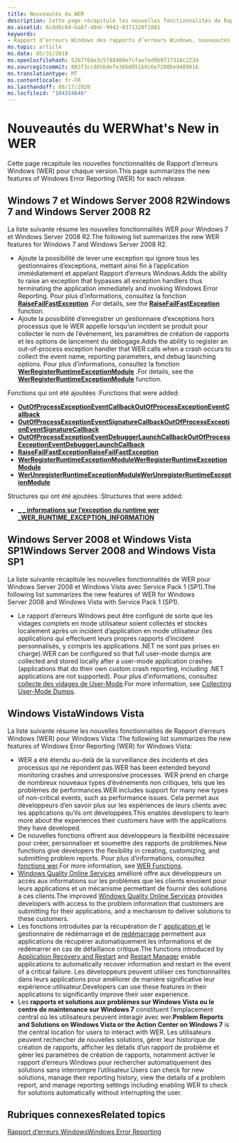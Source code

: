 ```yaml
---
title: Nouveautés du WER
description: Cette page récapitule les nouvelles fonctionnalités de Rapport d’erreurs Windows (WER) pour chaque version.
ms.assetid: 6cdd6c64-ba67-40dc-9942-0371320f1881
keywords:
- Rapport d’erreurs Windows des rapports d’erreurs Windows, nouveautés
ms.topic: article
ms.date: 05/31/2018
ms.openlocfilehash: 526776de3c5f88400e7cfae7ed9b9717318c223d
ms.sourcegitcommit: 803f3ccd65bdefe36bd851b9c6e7280be9489016
ms.translationtype: MT
ms.contentlocale: fr-FR
ms.lasthandoff: 08/17/2020
ms.locfileid: "104314646"
---
```

# <a name="whats-new-in-wer"></a><span data-ttu-id="ee9fb-104">Nouveautés du WER</span><span class="sxs-lookup"><span data-stu-id="ee9fb-104">What's New in WER</span></span>

<span data-ttu-id="ee9fb-105">Cette page récapitule les nouvelles fonctionnalités de Rapport d’erreurs Windows (WER) pour chaque version.</span><span class="sxs-lookup"><span data-stu-id="ee9fb-105">This page summarizes the new features of Windows Error Reporting (WER) for each release.</span></span>

## <a name="windows-7-and-windows-server-2008-r2"></a><span data-ttu-id="ee9fb-106">Windows 7 et Windows Server 2008 R2</span><span class="sxs-lookup"><span data-stu-id="ee9fb-106">Windows 7 and Windows Server 2008 R2</span></span>

<span data-ttu-id="ee9fb-107">La liste suivante résume les nouvelles fonctionnalités WER pour Windows 7 et Windows Server 2008 R2.</span><span class="sxs-lookup"><span data-stu-id="ee9fb-107">The following list summarizes the new WER features for Windows 7 and Windows Server 2008 R2.</span></span>

-   <span data-ttu-id="ee9fb-108">Ajoute la possibilité de lever une exception qui ignore tous les gestionnaires d’exceptions, mettant ainsi fin à l’application immédiatement et appelant Rapport d’erreurs Windows.</span><span class="sxs-lookup"><span data-stu-id="ee9fb-108">Adds the ability to raise an exception that bypasses all exception handlers thus terminating the application immediately and invoking Windows Error Reporting.</span></span> <span data-ttu-id="ee9fb-109">Pour plus d’informations, consultez la fonction [**RaiseFailFastException**](/previous-versions/dd408166(v=vs.85)) .</span><span class="sxs-lookup"><span data-stu-id="ee9fb-109">For details, see the [**RaiseFailFastException**](/previous-versions/dd408166(v=vs.85)) function.</span></span>
-   <span data-ttu-id="ee9fb-110">Ajoute la possibilité d’enregistrer un gestionnaire d’exceptions hors processus que le WER appelle lorsqu’un incident se produit pour collecter le nom de l’événement, les paramètres de création de rapports et les options de lancement du débogage.</span><span class="sxs-lookup"><span data-stu-id="ee9fb-110">Adds the ability to register an out-of-process exception handler that WER calls when a crash occurs to collect the event name, reporting parameters, and debug launching options.</span></span> <span data-ttu-id="ee9fb-111">Pour plus d’informations, consultez la fonction [**WerRegisterRuntimeExceptionModule**](/windows/desktop/api/Werapi/nf-werapi-werregisterruntimeexceptionmodule) .</span><span class="sxs-lookup"><span data-stu-id="ee9fb-111">For details, see the [**WerRegisterRuntimeExceptionModule**](/windows/desktop/api/Werapi/nf-werapi-werregisterruntimeexceptionmodule) function.</span></span>

<span data-ttu-id="ee9fb-112">Fonctions qui ont été ajoutées :</span><span class="sxs-lookup"><span data-stu-id="ee9fb-112">Functions that were added:</span></span>

-   [<span data-ttu-id="ee9fb-113">**OutOfProcessExceptionEventCallback**</span><span class="sxs-lookup"><span data-stu-id="ee9fb-113">**OutOfProcessExceptionEventCallback**</span></span>](/windows/desktop/api/Werapi/nc-werapi-pfn_wer_runtime_exception_event)
-   [<span data-ttu-id="ee9fb-114">**OutOfProcessExceptionEventSignatureCallback**</span><span class="sxs-lookup"><span data-stu-id="ee9fb-114">**OutOfProcessExceptionEventSignatureCallback**</span></span>](/windows/desktop/api/Werapi/nc-werapi-pfn_wer_runtime_exception_event_signature)
-   [<span data-ttu-id="ee9fb-115">**OutOfProcessExceptionEventDebuggerLaunchCallback**</span><span class="sxs-lookup"><span data-stu-id="ee9fb-115">**OutOfProcessExceptionEventDebuggerLaunchCallback**</span></span>](/windows/desktop/api/Werapi/nc-werapi-pfn_wer_runtime_exception_debugger_launch)
-   <span data-ttu-id="ee9fb-116">[**RaiseFailFastException**](/previous-versions/dd408166(v=vs.85))</span><span class="sxs-lookup"><span data-stu-id="ee9fb-116">[**RaiseFailFastException**](/previous-versions/dd408166(v=vs.85))</span></span>
-   [<span data-ttu-id="ee9fb-117">**WerRegisterRuntimeExceptionModule**</span><span class="sxs-lookup"><span data-stu-id="ee9fb-117">**WerRegisterRuntimeExceptionModule**</span></span>](/windows/desktop/api/Werapi/nf-werapi-werregisterruntimeexceptionmodule)
-   [<span data-ttu-id="ee9fb-118">**WerUnregisterRuntimeExceptionModule**</span><span class="sxs-lookup"><span data-stu-id="ee9fb-118">**WerUnregisterRuntimeExceptionModule**</span></span>](/windows/desktop/api/Werapi/nf-werapi-werunregisterruntimeexceptionmodule)

<span data-ttu-id="ee9fb-119">Structures qui ont été ajoutées :</span><span class="sxs-lookup"><span data-stu-id="ee9fb-119">Structures that were added:</span></span>

-   [<span data-ttu-id="ee9fb-120">**\_ \_ informations sur l’exception du runtime wer \_**</span><span class="sxs-lookup"><span data-stu-id="ee9fb-120">**WER\_RUNTIME\_EXCEPTION\_INFORMATION**</span></span>](/windows/desktop/api/Werapi/ns-werapi-wer_runtime_exception_information)

## <a name="windows-server-2008-and-windows-vista-sp1"></a><span data-ttu-id="ee9fb-121">Windows Server 2008 et Windows Vista SP1</span><span class="sxs-lookup"><span data-stu-id="ee9fb-121">Windows Server 2008 and Windows Vista SP1</span></span>

<span data-ttu-id="ee9fb-122">La liste suivante récapitule les nouvelles fonctionnalités de WER pour Windows Server 2008 et Windows Vista avec Service Pack 1 (SP1).</span><span class="sxs-lookup"><span data-stu-id="ee9fb-122">The following list summarizes the new features of WER for Windows Server 2008 and Windows Vista with Service Pack 1 (SP1).</span></span>

-   <span data-ttu-id="ee9fb-123">Le rapport d’erreurs Windows peut être configuré de sorte que les vidages complets en mode utilisateur soient collectés et stockés localement après un incident d’application en mode utilisateur (les applications qui effectuent leurs propres rapports d’incident personnalisés, y compris les applications .NET ne sont pas prises en charge).</span><span class="sxs-lookup"><span data-stu-id="ee9fb-123">WER can be configured so that full user-mode dumps are collected and stored locally after a user-mode application crashes (applications that do their own custom crash reporting, including .NET applications are not supported).</span></span> <span data-ttu-id="ee9fb-124">Pour plus d’informations, consultez [collecte des vidages de User-Mode](collecting-user-mode-dumps.md).</span><span class="sxs-lookup"><span data-stu-id="ee9fb-124">For more information, see [Collecting User-Mode Dumps](collecting-user-mode-dumps.md).</span></span>

## <a name="windows-vista"></a><span data-ttu-id="ee9fb-125">Windows Vista</span><span class="sxs-lookup"><span data-stu-id="ee9fb-125">Windows Vista</span></span>

<span data-ttu-id="ee9fb-126">La liste suivante résume les nouvelles fonctionnalités de Rapport d’erreurs Windows (WER) pour Windows Vista :</span><span class="sxs-lookup"><span data-stu-id="ee9fb-126">The following list summarizes the new features of Windows Error Reporting (WER) for Windows Vista:</span></span>

-   <span data-ttu-id="ee9fb-127">WER a été étendu au-delà de la surveillance des incidents et des processus qui ne répondent pas.</span><span class="sxs-lookup"><span data-stu-id="ee9fb-127">WER has been extended beyond monitoring crashes and unresponsive processes.</span></span> <span data-ttu-id="ee9fb-128">WER prend en charge de nombreux nouveaux types d’événements non critiques, tels que les problèmes de performances.</span><span class="sxs-lookup"><span data-stu-id="ee9fb-128">WER includes support for many new types of non-critical events, such as performance issues.</span></span> <span data-ttu-id="ee9fb-129">Cela permet aux développeurs d’en savoir plus sur les expériences de leurs clients avec les applications qu’ils ont développées.</span><span class="sxs-lookup"><span data-stu-id="ee9fb-129">This enables developers to learn more about the experiences their customers have with the applications they have developed.</span></span>
-   <span data-ttu-id="ee9fb-130">De nouvelles fonctions offrent aux développeurs la flexibilité nécessaire pour créer, personnaliser et soumettre des rapports de problèmes.</span><span class="sxs-lookup"><span data-stu-id="ee9fb-130">New functions give developers the flexibility in creating, customizing, and submitting problem reports.</span></span> <span data-ttu-id="ee9fb-131">Pour plus d’informations, consultez [fonctions wer](wer-functions.md).</span><span class="sxs-lookup"><span data-stu-id="ee9fb-131">For more information, see [WER Functions](wer-functions.md).</span></span>
-   <span data-ttu-id="ee9fb-132">[Windows Quality Online Services](https://www.microsoft.com/?ref=go) amélioré offre aux développeurs un accès aux informations sur les problèmes que les clients envoient pour leurs applications et un mécanisme permettant de fournir des solutions à ces clients.</span><span class="sxs-lookup"><span data-stu-id="ee9fb-132">The improved [Windows Quality Online Services](https://www.microsoft.com/?ref=go) provides developers with access to the problem information that customers are submitting for their applications, and a mechanism to deliver solutions to these customers.</span></span>
-   <span data-ttu-id="ee9fb-133">Les fonctions introduites par la récupération de l' [application et](/windows/desktop/Recovery/application-recovery-and-restart-portal) le gestionnaire de redémarrage et de [redémarrage](/windows/desktop/RstMgr/restart-manager-portal) permettent aux applications de récupérer automatiquement les informations et de redémarrer en cas de défaillance critique.</span><span class="sxs-lookup"><span data-stu-id="ee9fb-133">The functions introduced by [Application Recovery and Restart](/windows/desktop/Recovery/application-recovery-and-restart-portal) and [Restart Manager](/windows/desktop/RstMgr/restart-manager-portal) enable applications to automatically recover information and restart in the event of a critical failure.</span></span> <span data-ttu-id="ee9fb-134">Les développeurs peuvent utiliser ces fonctionnalités dans leurs applications pour améliorer de manière significative leur expérience utilisateur.</span><span class="sxs-lookup"><span data-stu-id="ee9fb-134">Developers can use these features in their applications to significantly improve their user experience.</span></span>
-   <span data-ttu-id="ee9fb-135">Les **rapports et solutions aux problèmes sur Windows Vista ou le centre de maintenance sur Windows 7** constituent l’emplacement central où les utilisateurs peuvent interagir avec wer.</span><span class="sxs-lookup"><span data-stu-id="ee9fb-135">**Problem Reports and Solutions on Windows Vista or the Action Center on Windows 7** is the central location for users to interact with WER.</span></span> <span data-ttu-id="ee9fb-136">Les utilisateurs peuvent rechercher de nouvelles solutions, gérer leur historique de création de rapports, afficher les détails d’un rapport de problème et gérer les paramètres de création de rapports, notamment activer le rapport d’erreurs Windows pour rechercher automatiquement des solutions sans interrompre l’utilisateur.</span><span class="sxs-lookup"><span data-stu-id="ee9fb-136">Users can check for new solutions, manage their reporting history, view the details of a problem report, and manage reporting settings including enabling WER to check for solutions automatically without interrupting the user.</span></span>

## <a name="related-topics"></a><span data-ttu-id="ee9fb-137">Rubriques connexes</span><span class="sxs-lookup"><span data-stu-id="ee9fb-137">Related topics</span></span>

<dl> <dt>

[<span data-ttu-id="ee9fb-138">Rapport d’erreurs Windows</span><span class="sxs-lookup"><span data-stu-id="ee9fb-138">Windows Error Reporting</span></span>](windows-error-reporting.md)
</dt> </dl>

 

 